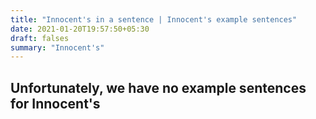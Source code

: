 ```yaml
---
title: "Innocent's in a sentence | Innocent's example sentences"
date: 2021-01-20T19:57:50+05:30
draft: falses
summary: "Innocent's"
---
```

## Unfortunately, we have no example sentences for Innocent's                 
